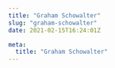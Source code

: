 ```yaml
---
title: "Graham Schowalter"
slug: "graham-schowalter"
date: 2021-02-15T16:24:01Z

meta:
  title: "Graham Schowalter"
---
```


